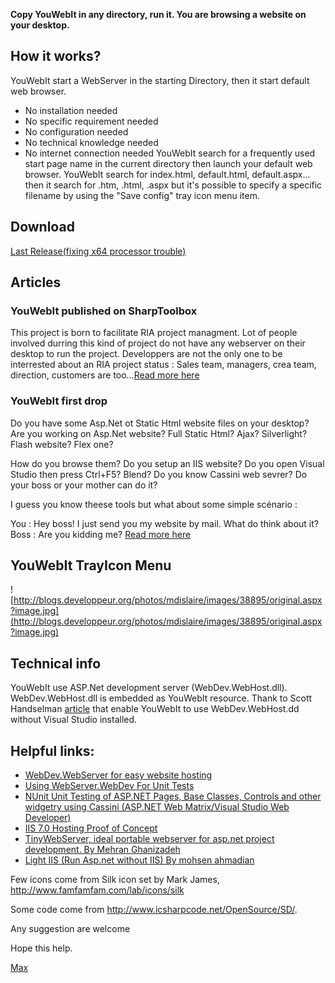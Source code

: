 **Copy YouWebIt in any directory, run it. You are browsing a website on your desktop.**

## How it works? ##
YouWebIt start a WebServer in the starting Directory, then it start default web browser.
  * No installation needed
  * No specific requirement needed
  * No configuration needed
  * No technical knowledge needed
  * No internet connection needed
YouWebIt search for a frequently used start page name in the current directory then launch your default web browser.
YouWebIt search for index.html, default.html, default.aspx... then it search for .htm, .html, .aspx but it's possible to specify a specific filename by using the "Save config" tray icon menu item.

## Download ##
[Last Release(fixing x64 processor trouble)](http://youwebit.googlecode.com/files/YouWebIt1.1.exe)


## Articles ##
### YouWebIt published on SharpToolbox ###
This project is born to facilitate RIA project managment. Lot of people involved durring this kind of project do not have any webserver on their desktop to run the project.
Developpers are not the only one to be interrested about an RIA project status : Sales team, managers, crea team, direction, customers are too...[Read more here](http://blogs.developpeur.org/max/archive/2008/09/19/youwebit-on-sharptoolbox-boost-your-ria-project-managment.aspx)
### YouWebIt first drop ###
Do you have some Asp.Net ot Static Html website files on your desktop? Are you working on Asp.Net website? Full Static Html? Ajax? Silverlight? Flash website? Flex one?

How do you browse them? Do you setup an IIS website? Do you open Visual Studio then press Ctrl+F5? Blend? Do you know Cassini web sevrer? Do your boss or your mother can do it?

I guess you know theese tools but what about some simple scénario :

You : Hey boss! I just send you my website by mail. What do think about it?
Boss : Are you kidding me? [Read more here](http://blogs.developpeur.org/max/archive/2008/04/20/i-just-publish-youwebit-on-google-code-an-easy-desktop-webserver.aspx)

## YouWebIt TrayIcon Menu ##
![http://blogs.developpeur.org/photos/mdislaire/images/38895/original.aspx?image.jpg](http://blogs.developpeur.org/photos/mdislaire/images/38895/original.aspx?image.jpg)

## Technical info ##
YouWebIt use ASP.Net development server (WebDev.WebHost.dll). WebDev.WebHost.dll is embedded as YouWebIt resource. Thank to Scott Handselman [article](http://www.hanselman.com/blog/NUnitUnitTestingOfASPNETPagesBaseClassesControlsAndOtherWidgetryUsingCassiniASPNETWebMatrixVisualStudioWebDeveloper.aspx) that enable YouWebIt to use WebDev.WebHost.dd without Visual Studio installed.


## Helpful links: ##
  * [WebDev.WebServer for easy website hosting](http://www.alexthissen.nl/blogs/main/archive/2006/12/15/webdev-webserver-for-easy-website-hosting.aspx)
  * [Using WebServer.WebDev For Unit Tests](http://haacked.com/archive/2006/12/12/using_webserver.webdev_for_unit_tests.aspx)
  * [NUnit Unit Testing of ASP.NET Pages, Base Classes, Controls and other widgetry using Cassini (ASP.NET Web Matrix/Visual Studio Web Developer)](http://www.hanselman.com/blog/NUnitUnitTestingOfASPNETPagesBaseClassesControlsAndOtherWidgetryUsingCassiniASPNETWebMatrixVisualStudioWebDeveloper.aspx)
  * [IIS 7.0 Hosting Proof of Concept](http://notgartner.wordpress.com/2004/12/19/iis-70-hosting-proof-of-concept)
  * [TinyWebServer, ideal portable webserver for asp.net project development. By Mehran Ghanizadeh](http://www.codeproject.com/KB/vb/TinyWebServer.aspx)
  * [Light IIS (Run Asp.net without IIS) By mohsen ahmadian](http://www.codeproject.com/KB/aspnet/LightIIS.aspx)

Few icons come from Silk icon set by Mark James, http://www.famfamfam.com/lab/icons/silk

Some code come from http://www.icsharpcode.net/OpenSource/SD/.

Any suggestion are welcome

Hope this help.

[Max](http://blogs.developpeur.org/max/archive/2008/04/20/i-just-publish-youwebit-on-google-code-an-easy-desktop-webserver.aspx)